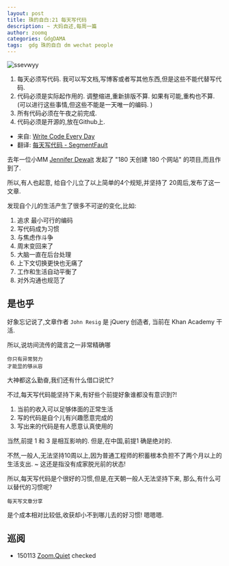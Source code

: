 ```yaml
---
layout: post
title: 珠的自白:21 每天写代码
description: ~ 大妈自述,每周一篇
author: zoomq
categories: GdgDAMA
tags:  gdg 珠的自白 dm wechat people
---
```


![ssevwyy](http://devrel.qiniudn.com/data/20140416175035/ssevwyy.jpg)


1. 每天必须写代码. 我可以写文档,写博客或者写其他东西,但是这些不能代替写代码. 
1. 代码必须是实际起作用的. 调整缩进,重新排版不算. 如果有可能,重构也不算. (可以进行这些事情,但这些不能是一天唯一的编码. )
1. 所有代码必须在午夜之前完成. 
1. 代码必须是开源的,放在Github上. 

<!--more-->

- 来自: [Write Code Every Day](http://ejohn.org/blog/write-code-every-day/)
- 翻译: [每天写代码 - SegmentFault](http://segmentfault.com/a/1190000000469890)

去年一位小MM [Jennifer Dewalt](http://segmentfault.com/a/1190000000469637)
发起了 "180 天创建 180 个网站" 的项目,而且作到了.

所以,有人也起意, 给自个儿立了以上简单的4个规矩,并坚持了 20周后,发布了这一文章.

发现自个儿的生活产生了很多不可逆的变化,比如:

1. 追求 最小可行的编码
1. 写代码成为习惯
1. 与焦虑作斗争
1. 周末变回来了
1. 大脑一直在后台处理
1. 上下文切换更快也无痛了
1. 工作和生活自动平衡了
1. 对外沟通也规范了

## 是也乎

好象忘记说了,文章作者 `John Resig` 是 jQuery 创造者,
当前在 Khan Academy 干活.

所以,说坊间流传的箴言之一非常精确哪

    你只有异常努力
    才能显的够从容

大神都这么勤奋,我们还有什么借口说忙?

不过,每天写代码能坚持下来,有好些个前提好象谁都没有意识到?!

1. 当前的收入可以足够体面的正常生活
1. 写的代码是自个儿有兴趣愿意完成的
1. 写出来的代码是有人愿意认真使用的

当然,前提 1 和 3 是相互影响的.
但是,在中国,前提1 确是绝对的.

不然,一般人,无法坚持10周以上,因为普通工程师的积蓄根本负担不了两个月以上的生活支出.
~ 这还是指没有成家脱光前的状态!

所以,每天写代码是个很好的习惯,但是,在天朝一般人无法坚持下来,
那么,有什么可以替代的习惯呢? 
    
    每天写文章分享

是个成本相对比较低,收获却小不到哪儿去的好习惯! 嗯嗯嗯.




## 巡阅
- 150113 [Zoom.Quiet](http://zoomquiet.io/) checked




